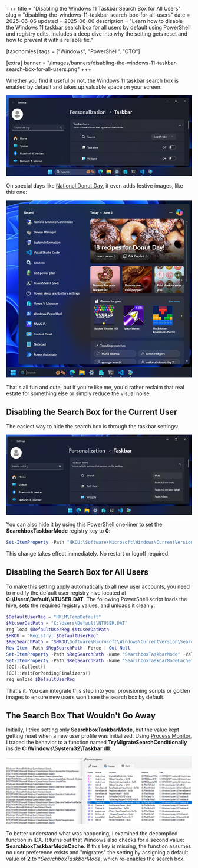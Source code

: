 +++
title = "Disabling the Windows 11 Taskbar Search Box for All Users"
slug = "disabling-the-windows-11-taskbar-search-box-for-all-users"
date = 2025-06-06
updated = 2025-06-06
description = "Learn how to disable the Windows 11 taskbar search box for all users by default using PowerShell and registry edits. Includes a deep dive into why the setting gets reset and how to prevent it with a reliable fix."

[taxonomies]
tags = ["Windows", "PowerShell", "CTO"]

[extra]
banner = "/images/banners/disabling-the-windows-11-taskbar-search-box-for-all-users.png"
+++

Whether you find it useful or not, the Windows 11 taskbar search box is enabled by default and takes up valuable space on your screen.

![Windows taskbar search box taking space](/images/posts/taskbar-search-box-taking-space.png)

On special days like [National Donut Day](https://en.wikipedia.org/wiki/National_Donut_Day), it even adds festive images, like this one:

![Windows taskbar search box national donut day](/images/posts/taskbar-search-box-national-donut-day.png)

That's all fun and cute, but if you're like me, you'd rather reclaim that real estate for something else or simply reduce the visual noise.

## Disabling the Search Box for the Current User

The easiest way to hide the search box is through the taskbar settings:

![Windows taskbar search box hidden away](/images/posts/taskbar-search-box-hidden-away.png)

You can also hide it by using this PowerShell one-liner to set the **SearchboxTaskbarMode** registry key to **0**:

```powershell
Set-ItemProperty -Path "HKCU:\Software\Microsoft\Windows\CurrentVersion\Search" -Name "SearchboxTaskbarMode" -Value 0 -Type DWORD
```

This change takes effect immediately. No restart or logoff required.

## Disabling the Search Box for All Users

To make this setting apply automatically to all new user accounts, you need to modify the default user registry hive located at **C:\Users\Default\NTUSER.DAT**. The following PowerShell script loads the hive, sets the required registry values, and unloads it cleanly:

```powershell
$DefaultUserReg = "HKLM\TempDefault"
$NtuserDatPath = "C:\Users\Default\NTUSER.DAT"
reg load $DefaultUserReg $NtuserDatPath
$HKDU = "Registry::$DefaultUserReg"
$RegSearchPath = "$HKDU\Software\Microsoft\Windows\CurrentVersion\Search"
New-Item -Path $RegSearchPath -Force | Out-Null
Set-ItemProperty -Path $RegSearchPath -Name "SearchboxTaskbarMode" -Value 0 -Type DWORD
Set-ItemProperty -Path $RegSearchPath -Name "SearchboxTaskbarModeCache" -Value 1 -Type DWORD
[GC]::Collect()
[GC]::WaitForPendingFinalizers()
reg unload $DefaultUserReg
```

That's it. You can integrate this step into your provisioning scripts or golden images to ensure new users won't see the search box by default.

## The Search Box That Wouldn't Go Away

Initially, I tried setting only **SearchboxTaskbarMode**, but the value kept getting reset when a new user profile was initialized. Using [Process Monitor](https://learn.microsoft.com/en-us/sysinternals/downloads/procmon), I traced the behavior to a function named **TryMigrateSearchConditionally** inside **C:\Windows\System32\Taskbar.dll**:

![Windows taskbar procmon registry operations](/images/posts/taskbar-search-box-procmon-registry.png)

To better understand what was happening, I examined the decompiled function in IDA. It turns out that Windows also checks for a second value: **SearchboxTaskbarModeCache**. If this key is missing, the function assumes no user preference exists and "migrates" the setting by assigning a default value of **2** to **SearchboxTaskbarMode*, which re-enables the search box.
